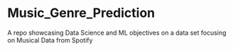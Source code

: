 # Music_Genre_Prediction
A repo showcasing Data Science and ML objectives on a data set focusing on Musical Data from Spotify
